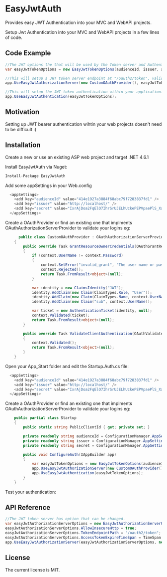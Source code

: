 # EasyJwtAuth
Provides easy JWT Authentication into your MVC and WebAPI projects.

Setup Jwt Authentication into your MVC and WebAPI projects in a few lines of code.

## Code Example
```c#
//The JWT options the that will be used by the Token server and Authenticator.
var easyJwtTokenOptions = new EasyJwtTokenOptions(audienceId, issuer, secret);

//This will setup a JWT token server endpoint at "/oauth2/token", validate the user and setup user claims.
app.UseEasyJwtAuthorizationServer(new CustomOAuthProvider(), easyJwtTokenOptions);

//This will setup the JWT token authentication within your application.
app.UseEasyJwtAuthentication(easyJwtTokenOptions);
```
## Motivation
Setting up JWT bearer authentication wihtin your web projects doesn't need to be difficult :)

## Installation
Create a new or use an existing ASP web project and target .NET 4.6.1

Install EasyJwtAuth via Nuget: 
```c#
Install-Package EasyJwtAuth
```

Add some appSettings in your Web.config
```c#
  <appSettings>
    <add key="audienceId" value="414e1927a3884f68abc79f7283837fd1" />
    <add key="issuer" value="http://localhost/" />
    <add key="secret" value="IxrAjDoa2FqElO7IhrSrUJELhUckePEPVpaePlS_Xaw" />
  </appSettings>
```

Create a OAuthProvider or find an existing one that implments OAuthAuthorizationServerProvider to validate your logins eg:
```c#
      public class CustomOAuthProvider : OAuthAuthorizationServerProvider
    {
        public override Task GrantResourceOwnerCredentials(OAuthGrantResourceOwnerCredentialsContext context)
        {
            if (context.UserName != context.Password)
            {
                context.SetError("invalid_grant", "The user name or password is incorrect");
                context.Rejected();
                return Task.FromResult<object>(null);
            }

            var identity = new ClaimsIdentity("JWT");
            identity.AddClaim(new Claim(ClaimTypes.Role, "User"));
            identity.AddClaim(new Claim(ClaimTypes.Name, context.UserName));
            identity.AddClaim(new Claim("sub", context.UserName));

            var ticket = new AuthenticationTicket(identity, null);
            context.Validated(ticket);
            return Task.FromResult<object>(null);
        }

        public override Task ValidateClientAuthentication(OAuthValidateClientAuthenticationContext context)
        {
            context.Validated();
            return Task.FromResult<object>(null);
        }
    }
```

Open your App_Start folder and edit the Startup.Auth.cs file:

```c#
  <appSettings>
    <add key="audienceId" value="414e1927a3884f68abc79f7283837fd1" />
    <add key="issuer" value="http://localhost/" />
    <add key="secret" value="IxrAjDoa2FqElO7IhrSrUJELhUckePEPVpaePlS_Xaw" />
  </appSettings>
```

Create a OAuthProvider or find an existing one that implments OAuthAuthorizationServerProvider to validate your logins eg:
```c#
    public partial class Startup
    {
        public static string PublicClientId { get; private set; }

        private readonly string audienceId = ConfigurationManager.AppSettings["audienceId"];
        private readonly string issuer = ConfigurationManager.AppSettings["issuer"];
        private readonly string secret = ConfigurationManager.AppSettings["secret"];

        public void ConfigureAuth(IAppBuilder app)
        {
            var easyJwtTokenOptions = new EasyJwtTokenOptions(audienceId, issuer, secret);
            app.UseEasyJwtAuthorizationServer(new CustomOAuthProvider(), easyJwtTokenOptions);
            app.UseEasyJwtAuthentication(easyJwtTokenOptions);
        }
    }
```

Test your authentication:

## API Reference
```c#
//The JWT token server has option that can be changed.
var easyJwtAuthorizationServerOptions = new EasyJwtAuthorizationServerOptions();
easyJwtAuthorizationServerOptions.AllowInsecureHttp = true;
easyJwtAuthorizationServerOptions.TokenEndpointPath = "/oauth2/token";
easyJwtAuthorizationServerOptions.AccessTokenExpireTimeSpan = TimeSpan.FromMinutes(30);
app.UseEasyJwtAuthorizationServer(easyJwtAuthorizationServerOptions, new CustomOAuthProvider(), easyJwtTokenOptions);
```

## License
The current license is MIT.
